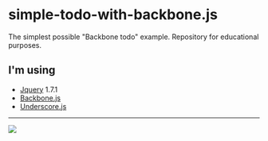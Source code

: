 simple-todo-with-backbone.js
============================

The simplest possible "Backbone todo" example. Repository for educational purposes.



<h2>I'm using</h2>
<ul>
<li>
  <a href="http://jquery.com/" target="_blank">Jquery</a> 1.7.1
<li>
  <a href="http://backbonejs.org/" target="_blank">Backbone.js</a>
</li>
<li>
  <a href="http://underscorejs.org/" target="_blank">Underscore.js</a>
</li>
</ul>

------------------------------------------------------------------

<img src="http://cl.ly/image/242x1U3r420K/Screen%20Shot%202013-03-26%20at%2011.18.27%20AM.png"/>

